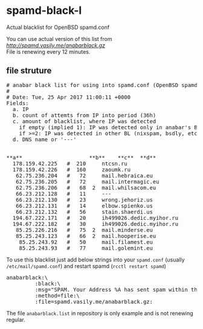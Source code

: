 # spamd-black-l
Actual blacklist for OpenBSD spamd.conf

You can use actual version of this list from *http://spamd.vasily.me/anabarblack.gz*
<br>File is renewing every 12 minutes.


## file struture
<pre>
# anabar black list for using into spamd.conf (OpenBSD spamd)
#
# Date: Tue, 25 Apr 2017 11:00:11 +0000
Fields: 
  a. IP
  b. count of attemts from IP into period (36h)
  c. amount of blacklist, where IP was detected
    if empty (implied 1): IP was detected only in anabar's BL
    if >=2: IP was detected in other BL (nixspam, bsdly, etc.) 
  d. DNS name or '---'


**a**                     **b**    **c**  **d**
  178.159.42.225   #  210     ntcsn.ru
  178.159.42.226   #  160     zaoumk.ru
   62.75.236.204   #   72     mail.hebraica.eu
   62.75.236.205   #   72     mail.intermagic.eu
   62.75.236.206   #   68  2  mail.whilsacom.eu
   66.23.212.128   #   11     ---
   66.23.212.130   #   23     wrong.jehoriz.us
   66.23.212.131   #   14     elbow.spienko.us
   66.23.212.132   #   56     stain.shaerdi.us
  194.67.222.171   #   20     ih499026.dedic.myihor.ru
  194.67.222.182   #   30     ih499026.dedic.myihor.ru
   85.25.226.216   #   75  2  mail.minderse.eu
   85.25.243.123   #   66  2  mail.hooperise.eu
    85.25.243.92   #   50     mail.filamest.eu
    85.25.243.93   #   77     mail.golemint.eu
</pre>



To use this blacklist just add below strings into your `spamd.conf` (usually `/etc/mail/spamd.conf`) and restart spamd (`rcctl restart spamd`)
<pre>
anabarblack:\
         :black:\
         :msg="SPAM. Your Address %A has sent spam within the last 36 hours. See http://spamd.vasily.me for details. Thou oughtn't to do it thrice":\
         :method=file:\
         :file=spamd.vasily.me/anabarblack.gz:
</pre>

The file `anabarblack.list` in repository is only example and is not renewing regular.


